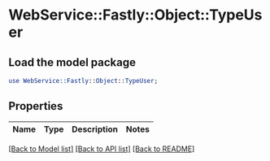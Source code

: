 # WebService::Fastly::Object::TypeUser

## Load the model package
```perl
use WebService::Fastly::Object::TypeUser;
```

## Properties
Name | Type | Description | Notes
------------ | ------------- | ------------- | -------------

[[Back to Model list]](../README.md#documentation-for-models) [[Back to API list]](../README.md#documentation-for-api-endpoints) [[Back to README]](../README.md)


